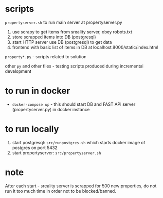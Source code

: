 # scripts

`propertyserver.sh`
 to run main server at propertyserver.py

1. use scrapy to get items from sreality server, obey robots.txt
2. store scrapped items into DB (postgresql)
3. start HTTP server use DB (postgresql) to get data
4. frontend with basic list of items in DB at localhost:8000/static/index.html

`property*.py` - scripts related to solution

other `py` and other files - testing scripts produced during incremental development

# to run in docker

  * `docker-compose up` - this should start DB and FAST API server (propertyserver.py) in docker instance

# to run locally

1. start postgresql:  `src/runpostgres.sh` which starts docker image of postgres on port 5432
2. start propertyserver: `src/propertyserver.sh`

# note

After each start - sreality server is scrapped for 500 new properties, do not run it too much time in order not to be blocked/banned.

